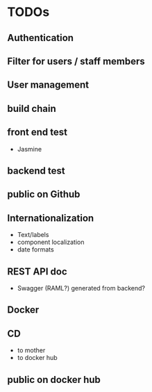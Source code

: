 # TODOs

## Authentication

## Filter for users / staff members

## User management

## build chain

## front end test
* Jasmine

## backend test

## public on Github

## Internationalization
* Text/labels
* component localization
* date formats

## REST API doc
* Swagger (RAML?) generated from backend?

## Docker

## CD
* to mother
* to docker hub

## public on docker hub
